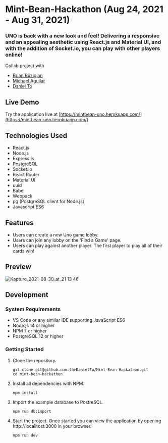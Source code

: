 # Mint-Bean-Hackathon (Aug 24, 2021 - Aug 31, 2021)
### UNO is back with a new look and feel! Delivering a responsive and an appealing aesthetic using React.js and Material UI, and with the addition of Socket.io, you can play with other players online!

Collab project with
* [Brian Bozigian](https://github.com/BrianBozi)
* [Michael Aguilar](https://github.com/Michael-M-Aguilar)
* [Daniel To](https://github.com/theDanielTo)

## Live Demo

Try the application live at [https://mintbean-uno.herokuapp.com/](https://mintbean-uno.herokuapp.com/)

## Technologies Used

- React.js
- Node.js
- Express.js
- PostgreSQL
- Socket.io
- React Router
- Material UI
- uuid
- Babel
- Webpack
- pg (PostgreSQL client for Node.js)
- Javascript ES6

## Features

- Users can create a new Uno game lobby.
- Users can join any lobby on the 'Find a Game' page.
- Users can play against another player. The first player to play all of their cards win!

## Preview
![Kapture_2021-08-30_at_21 13 46](https://user-images.githubusercontent.com/70422100/131593615-420d297f-f98e-4e0a-9d53-a5cc7197c9e0.gif)


## Development

### System Requirements

- VS Code or any similar IDE supporting JavaScript ES6
- Node.js 14 or higher
- NPM 7 or higher
- PostgreSQL 12 or higher

### Getting Started

1. Clone the repository.

    ```shell
    git clone git@github.com:theDanielTo/Mint-Bean-Hackathon.git
    cd mint-bean-hackathon
    ```
    
2. Install all dependencies with NPM.

    ```shell
    npm install
    ```
    
3. Import the example database to PostreSQL.

    ```shell
    npm run db:import
    ```

4. Start the project. Once started you can view the application by opening http://localhost:3000 in your browser.

    ```shell
    npm run dev
    ```

